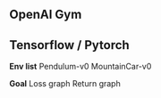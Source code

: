 ## OpenAI Gym
## Tensorflow / Pytorch

**Env list**
Pendulum-v0
MountainCar-v0

**Goal**
Loss graph
Return graph
